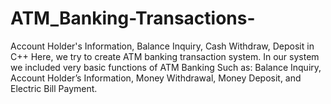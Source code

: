 # ATM_Banking-Transactions-
Account Holder's Information, Balance Inquiry, Cash Withdraw, Deposit in C++
Here, we try to create ATM banking transaction system. In our system we included very basic functions of ATM Banking Such as: Balance Inquiry, Account Holder’s Information, Money Withdrawal, Money Deposit, and Electric Bill Payment.
